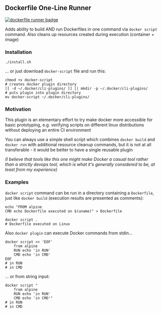 ## Dockerfile One-Line Runner

[![dockerfile runner badge](https://api.travis-ci.com/stasmihailov/dockerfile-runner.svg?branch=master)](https://travis-ci.com/github/stasmihailov/dockerfile-runner)

Adds ability to build AND run Dockerfiles in one command via `docker script` command. Also cleans up
resources created during execution (container + image)

### Installation

```shell script
./install.sh
```
... or just download `docker-script` file and run this:
```shell script
chmod +x docker-script
# creates docker plugin directory
[[ -d ~/.docker/cli-plugins/ ]] || mkdir -p ~/.docker/cli-plugins/  
# puts plugin into plugin directory
mv docker-script ~/.docker/cli-plugins/ 
```

### Motivation

This plugin is an elementary effort to try make docker more accessible for basic prototyping, e.g. verifying scripts
on different linux distributions without deploying an entire CI environment

You can always use a simple shell script which combines `docker build` and `docker run` with additional resource cleanup
commands, but it is not at all transferable - it would be better to have a single reusable plugin

*(I believe that tools like this one might make Docker a casual tool rather than a strictly devops tool, which is what
it's generally considered to be, at least from my experience)*

### Examples

`docker script` command can be run in a directory containing a `Dockerfile`, just like `docker build` (execution results
are presented as comments):
```shell script
echo "FROM alpine
CMD echo Dockerfile executed on $(uname)" > Dockerfile

docker script .
# Dockerfile executed on Linux
```

Also `docker plugin` can execute Docker commands from stdin...
```shell script
docker script << 'EOF'
    from alpine
    RUN echo 'in RUN'
    CMD echo 'in CMD'
EOF
# in RUN
# in CMD
```

... or from string input:
```shell script
docker script "
    from alpine
    RUN echo 'in RUN'
    CMD echo 'in CMD'"
# in RUN
# in CMD
```

